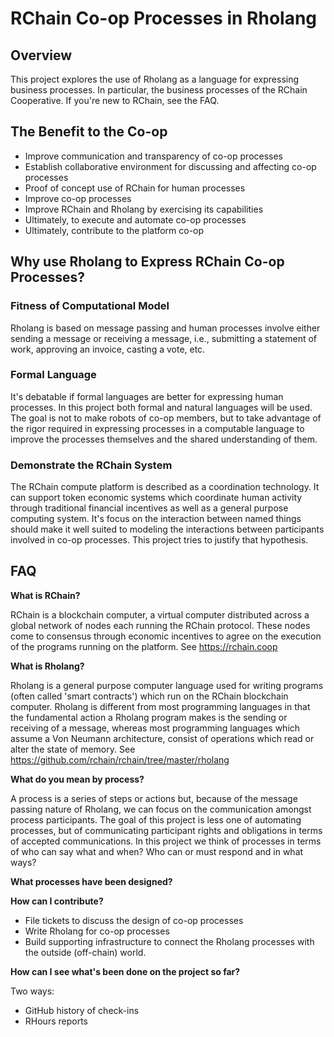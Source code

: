 # RChain Co-op Processes in Rholang

## Overview
This project explores the use of Rholang as a language for expressing business processes. In particular, the business processes of the RChain Cooperative. If you're new to RChain, see the FAQ.

## The Benefit to the Co-op
* Improve communication and transparency of co-op processes
* Establish collaborative environment for discussing and affecting co-op processes
* Proof of concept use of RChain for human processes
* Improve co-op processes
* Improve RChain and Rholang by exercising its capabilities
* Ultimately, to execute and automate co-op processes
* Ultimately, contribute to the platform co-op

## Why use Rholang to Express RChain Co-op Processes?

### Fitness of Computational Model
Rholang is based on message passing and human processes involve either sending a message or receiving a message, i.e., submitting a statement of work, approving an invoice, casting a vote, etc.

### Formal Language
It's debatable if formal languages are better for expressing human processes. In this project both formal and natural languages will be used. The goal is not to make robots of co-op members, but to take advantage of the rigor required in expressing processes in a computable language to improve the processes themselves and the shared understanding of them. 

### Demonstrate the RChain System
The RChain compute platform is described as a coordination technology. It can support token economic systems which coordinate human activity through traditional financial incentives as well as a general purpose computing system. It's focus on the interaction between named things should make it well suited to modeling the interactions between participants involved in co-op processes. This project tries to justify that hypothesis.

## FAQ
**What is RChain?**

RChain is a blockchain computer, a virtual computer distributed across a global network of nodes each running the RChain protocol. These nodes come to consensus through economic incentives to agree on the execution of the programs running on the platform. See https://rchain.coop

**What is Rholang?**

Rholang is a general purpose computer language used for writing programs (often called 'smart contracts') which run on the RChain blockchain computer. Rholang is different from most programming languages in that the fundamental action a Rholang program makes is the sending or receiving of a message, whereas most programming languages which assume a Von Neumann architecture, consist of operations which read or alter the state of memory. See https://github.com/rchain/rchain/tree/master/rholang

**What do you mean by process?**

A process is a series of steps or actions but, because of the message passing nature of Rholang, we can focus on the communication amongst process participants. The goal of this project is less one of automating processes, but of communicating participant rights and obligations in terms of accepted communications. In this project we think of processes in terms of who can say what and when? Who can or must respond and in what ways? 

**What processes have been designed?**



**How can I contribute?**

* File tickets to discuss the design of co-op processes
* Write Rholang for co-op processes
* Build supporting infrastructure to connect the Rholang processes with the outside (off-chain) world.

**How can I see what's been done on the project so far?**

Two ways:
* GitHub history of check-ins
* RHours reports 
